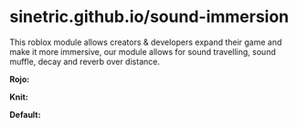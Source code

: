# sinetric.github.io/sound-immersion

This roblox module allows creators & developers expand their game and make it more immersive, our module allows for sound travelling, sound muffle, decay and reverb over distance.

**Rojo:**

**Knit:**

**Default:**
